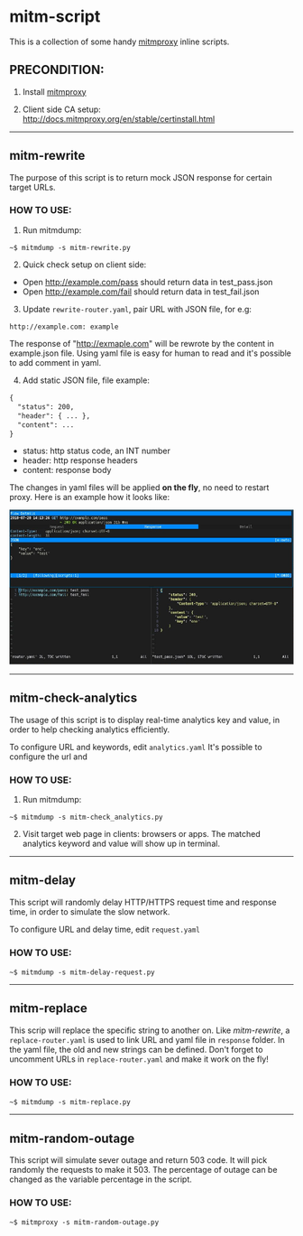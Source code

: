 # mitm-script

This is a collection of some handy [mitmproxy](https://github.com/mitmproxy/mitmproxy) inline scripts.

## PRECONDITION:

1. Install [mitmproxy](https://docs.mitmproxy.org/stable/overview-installation/)

2. Client side CA setup: http://docs.mitmproxy.org/en/stable/certinstall.html

---

## mitm-rewrite

The purpose of this script is to return mock JSON response for certain target URLs.

### HOW TO USE:

1. Run mitmdump:
```
~$ mitmdump -s mitm-rewrite.py
```

2. Quick check setup on client side:
- Open http://example.com/pass should return data in test_pass.json
- Open http://example.com/fail should return data in test_fail.json

3. Update `rewrite-router.yaml`, pair URL with JSON file, for e.g:
```
http://example.com: example
```
The response of "http://exmaple.com" will be rewrote by the content
in example.json file. Using yaml file is easy for human to read and
it's possible to add comment in yaml.

4. Add static JSON file, file example:
```
{
  "status": 200,
  "header": { ... },
  "content": ...
}
```

- status: http status code, an INT number
- header: http response headers
- content: response body

The changes in yaml files will be applied **on the fly**, no need to restart proxy. Here is an example how it looks like:

![mitm-rewrite-example](screenshot/mitm-rewrite-example.jpg)

---

## mitm-check-analytics

The usage of this script is to display real-time analytics key and value, in order to help checking analytics efficiently.

To configure URL and keywords, edit `analytics.yaml`
It's possible to configure the url and

### HOW TO USE:

1. Run mitmdump:
```
~$ mitmdump -s mitm-check_analytics.py
```

2. Visit target web page in clients: browsers or apps. The matched analytics keyword and value will show up in terminal.

---

## mitm-delay

This script will randomly delay HTTP/HTTPS request time and response time, in order to simulate the slow network.

To configure URL and delay time, edit `request.yaml`

### HOW TO USE:

```
~$ mitmdump -s mitm-delay-request.py
```

---

## mitm-replace

This scrip will replace the specific string to another on. Like *mitm-rewrite*, a `replace-router.yaml` is used to link URL and yaml file in `response` folder. In the yaml file, the old and new strings can be defined. Don't forget to uncomment URLs in `replace-router.yaml` and make it work on the fly!

### HOW TO USE:

```
~$ mitmdump -s mitm-replace.py
```

---

## mitm-random-outage

This script will simulate sever outage and return 503 code. It will pick randomly the requests to  make it 503. The percentage of outage can be changed as the variable percentage in the script.

### HOW TO USE:

```
~$ mitmproxy -s mitm-random-outage.py
```
